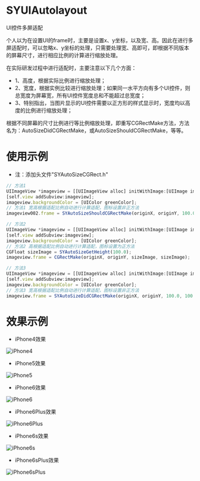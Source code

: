 # SYUIAutolayout
UI控件多屏适配

个人以为在设置UI的frame时，主要是设置x、y坐标，以及宽、高。因此在进行多屏适配时，可以忽略x、y坐标的处理，只需要处理宽、高即可，即根据不同版本的屏幕尺寸，进行相应比例的计算进行缩放处理。

在实际研发过程中进行适配时，主要注意以下几个方面：
* 1、高度，根据实际比例进行缩放处理；
* 2、宽度，根据实例比较进行缩放处理；如果同一水平方向有多个UI控件，则总宽度为屏幕宽，所有UI控件宽度总和不能超过总宽度；
* 3、特别指出，当图片显示的UI控件需要以正方形的样式显示时，宽度均以高度的比例进行缩放处理；

根据不同屏幕的尺寸比例进行等比例缩放处理，即重写CGRectMake方法，方法名为：AutoSizeDidCGRectMake，或AutoSizeShouldCGRectMake，等等。

# 使用示例
* 注：添加头文件"SYAutoSizeCGRect.h"
~~~ javascript
// 方法1
UIImageView *imageview = [[UIImageView alloc] initWithImage:[UIImage imageNamed:@"image"]];
[self.view addSubview:imageview];
imageview.backgroundColor = [UIColor greenColor];
// 方法1 宽高根据适配比例自动进行计算适配，图标设置非正方法
imageview002.frame = SYAutoSizeShouldCGRectMake(originX, originY, 100.0, 100.0, YES, YES);
~~~
~~~ javascript
// 方法2
UIImageView *imageview = [[UIImageView alloc] initWithImage:[UIImage imageNamed:@"image"]];
[self.view addSubview:imageview];
imageview.backgroundColor = [UIColor greenColor];
// 方法2 高根据适配比例自动进行计算适配，图标设置为正方法
CGFloat sizeImage = SYAutoSizeGetHeight(100.0);
imageview.frame = CGRectMake(originX, originY, sizeImage, sizeImage);
~~~
~~~ javascript
// 方法3
UIImageView *imageview = [[UIImageView alloc] initWithImage:[UIImage imageNamed:@"image"]];
[self.view addSubview:imageview];
imageview.backgroundColor = [UIColor greenColor];
// 方法3 宽高根据适配比例自动进行计算适配，图标设置非正方法
imageview.frame = SYAutoSizeDidCGRectMake(originX, originY, 100.0, 100.0);
~~~

# 效果示例
* iPhone4效果

![iPhone4](./images/iPhone4.png) 
* iPhone5效果

![iPhone5](./images/iPhone5.png)
* iPhone6效果

![iPhone6](./images/iPhone6.png) 
* iPhone6Plus效果

![iPhone6Plus](./images/iPhone6Plus.png)
* iPhone6s效果

![iPhone6s](./images/iPhone6s.png) 
* iPhone6sPlus效果

![iPhone6sPlus](./images/iPhone6sPlus.png)


